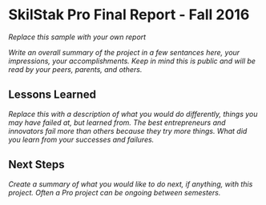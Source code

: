 # SkilStak Pro Final Report - Fall 2016

*Replace this sample with your own report*

*Write an overall summary of the project in a few sentances here, your
impressions, your accomplishments. Keep in mind this is public and
will be read by your peers, parents, and others.*

## Lessons Learned

*Replace this with a description of what you would do differently,
things you may have failed at, but learned from. The best entrepreneurs
and innovators fail more than others because they try more things.
What did you learn from your successes and failures.*

## Next Steps

*Create a summary of what you would like to do next, if anything, with
this project. Often a Pro project can be ongoing between semesters.*
